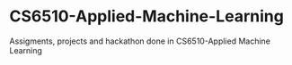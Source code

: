 # CS6510-Applied-Machine-Learning
Assigments, projects and hackathon done in CS6510-Applied Machine Learning
